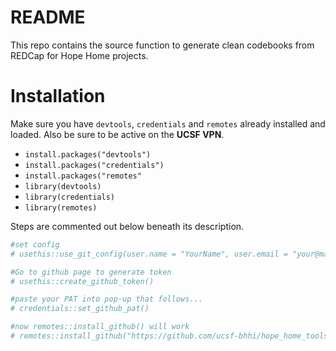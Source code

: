# README


This repo contains the source function to generate clean codebooks from REDCap for Hope Home projects.

# Installation

Make sure you have `devtools`, `credentials` and `remotes` already
installed and loaded. Also be sure to be active on the **UCSF VPN**.

- `install.packages("devtools")`
- `install.packages("credentials")`
- `install.packages("remotes"`
- `library(devtools)`
- `library(credentials)`
- `library(remotes)`

Steps are commented out below beneath its description.

``` r
#set config
# usethis::use_git_config(user.name = "YourName", user.email = "your@mail.com")

#Go to github page to generate token
# usethis::create_github_token() 

#paste your PAT into pop-up that follows...
# credentials::set_github_pat()

#now remotes::install_github() will work
# remotes::install_github("https://github.com/ucsf-bhhi/hope_home_tools")
```
